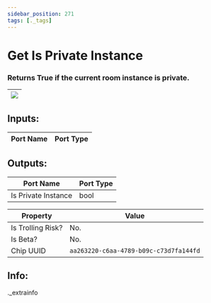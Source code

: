 ```yaml
---
sidebar_position: 271
tags: [._tags]
---
```


# Get Is Private Instance


### Returns True if the current room instance is private.

| ![](https://images-ext-2.discordapp.net/external/MPmIaQzlEPmgGWlgi-WxBBXt0Bjv_zWPkg1y1f_sy3s/https/www.recroomcircuits.com/image/circuit/absolute-value?width=206&height=108) |
|-----|

## Inputs:
| Port Name | Port Type |
|-----------|-----------|

## Outputs:
| Port Name | Port Type |
|-----------|-----------|
| Is Private Instance | bool | 

| Property  | Value |
|-------------------|-----------|
| Is Trolling Risk? | No. |
| Is Beta? | No. |
| Chip UUID | `aa263220-c6aa-4789-b09c-c73d7fa144fd` |

## Info:
._extrainfo